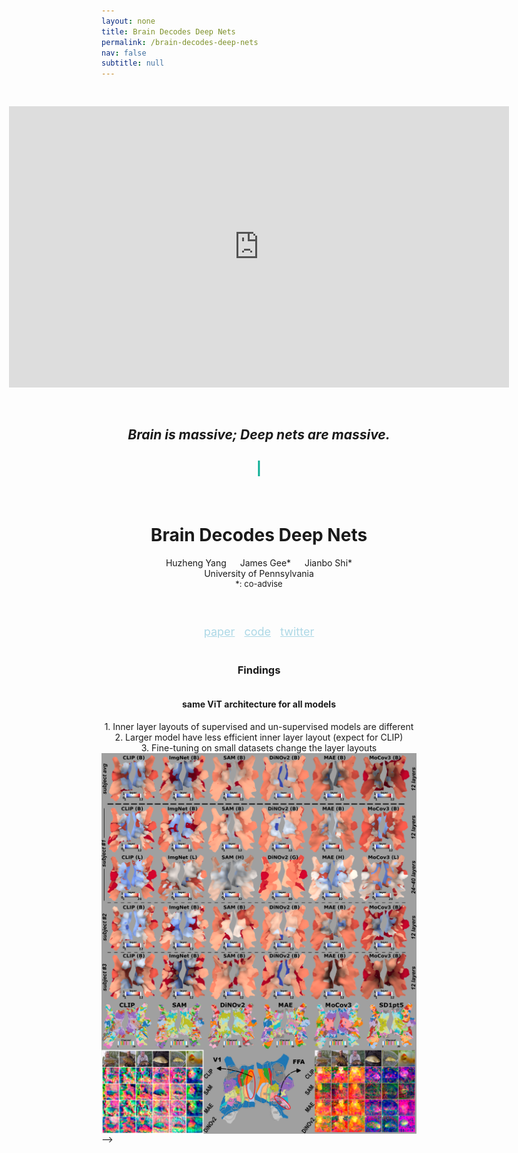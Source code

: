 ```yaml
---
layout: none
title: Brain Decodes Deep Nets
permalink: /brain-decodes-deep-nets
nav: false
subtitle: null
---
```

<link rel="stylesheet" href="{{ site.baseurl | prepend: site.url }}/custom.css">

<!-- <div style="display: flex; flex-direction: column; align-items: center; justify-content: center; height: 100vh; text-align: center;"> -->
<div style="display: flex; flex-direction: column; align-items: center; justify-content: center; text-align: center;">
  <!-- <div>
    <img src="assets/custom_images/slides_teaser.png" width="100%" style="margin-left:0%; margin-right:0%">
  </div> -->

<div style="margin-top:30px;">
<iframe width="800" height="450" src="https://www.youtube.com/embed/1ZITyYGNLz0" title="Brain Decodes Deep Nets" frameborder="0" allow="accelerometer; autoplay; clipboard-write; encrypted-media; gyroscope; picture-in-picture; web-share" allowfullscreen></iframe>
</div>

<!-- <div style="margin-top:100px;">
We developed a tool for visualizing and analyzing large pre-trained vision models by mapping them onto the brain, thus exposing their hidden inside. 
</div>
<div>
Highlights: We found remarkable differences for same architecture models trained with different objectives, and same objective but larger model sizes.
</div> -->

<div style="margin-top:30px;">
<h2> <em> Brain is massive; Deep nets are massive. </em> </h2>
<!-- <h3> <em> What can these two massive systems, tell about each other? </em> </h3> -->
<h2> <a style="color:#09AD94;"> <em> <span id="typing-text2"></span> </em>|</a></h2>
</div>

  <h1 style="margin-top: 60px;">Brain Decodes Deep Nets</h1>
  <div style="margin-top: 0px;">Huzheng Yang &emsp; James Gee* &emsp; Jianbo Shi*</div>
  <div> University of Pennsylvania </div>
  <div style="font-size: small"> *: co-advise </div>

  <div style="margin-top: 40px; font-size: large">
    <p style="display: inline-block;">
      <a href="https://arxiv.org/abs/2312.01280" style="text-decoration: underline; color: lightblue; margin-right: 10px;">paper</a>
      <a href="https://github.com/huzeyann/BrainDecodesDeepNets" style="text-decoration: underline; color: lightblue; margin-right: 10px;">code</a>
      <a href="https://twitter.com/HuzeYann/status/1731921097203790141?s=20" style="text-decoration: underline; color: lightblue;">twitter</a>
      <!-- <a href="https://www.youtube.com/TODO" style="text-decoration: underline; color: lightblue; margin-right: 10px;">video</a> -->
      <!-- <a href="https://penno365-my.sharepoint.com/:p:/g/personal/huze_upenn_edu/EcuvlCSxjSBDk719Q_Dxc7ABNUebclx8wIUKAg2VGKwNXQ?e=a0oMma" style="text-decoration: underline; color: lightblue; margin-right: 10px;">slides</a> -->
      <!-- <a href="https://twitter.com/HuzeYann/TODO" style="text-decoration: underline; color: lightblue;">discussion</a> -->
    </p>
  </div>

  <!-- <div style="margin-top:50px;">

  <h3> TL;DR </h3>
  <div> We visualize pre-trained vision models by mapping them onto the brain, thus exposing their hidden inside. Visualization is a by-product of brain encoding model: predict brain fMRI measurements in response to images. </div>

  <div><img width="800" align="middle" src="assets/custom_images/bddn_fig1.png" border="0"></div>
  <div>The intuitive understanding for our visualization is: each brain voxel do feature selection, "which network **layer/space/scale/channel** best predicts my brain response?".</div>


  <h3> Methods </h3>
  <h4>Brain encoding model over-simplified:</h4>
  <div>1. <em>input</em> image, extract features from pre-trained deep nets</div>
  <div>2. <em>feature selection</em> for each brain voxel (FactorTopy)</div>
  <div>3. divnear transformation on selected feature, <em>output</em> each brain voxel</div> 

  <!-- <div><img width="800" align="middle" src="assets/custom_images/learning.gif" border="0"></div>
  <div>The intuitive understanding for our visualization is: each brain voxel asks the question, "which network **layer/space/scale/channel** best predicts my brain response?".</div> -->

  <h3> Findings </h3>
  <h4>same ViT architecture for all models</h4>
  <div>1. Inner layer layouts of supervised and un-supervised models are different</div>
  <div>2. Larger model have less efficient inner layer layout (expect for CLIP)</div>
  <div>3. Fine-tuning on small datasets change the layer layouts</div>
  
  <div><img width="800" align="middle" src="assets/custom_images/layer_selectors.png" border="0"></div>

  <div><img width="800" align="middle" src="assets/custom_images/channel_big.png" border="0"></div>

  
  </div> -->

</div>

<script src="https://cdn.jsdelivr.net/npm/typed.js@2.0.11"></script>
<script src="{{ site.baseurl | prepend: site.url }}/typing2.js"></script>


<!-- 

**TL;DR**: We visualize pre-trained vision models by mapping them onto the brain, thus exposing their hidden inside. Visualization is a by-product of brain encoding model: predict brain fMRI measurements in response to images.

<div><img width="800" align="middle" src="assets/custom_images/bddn_fig1.png" border="0"></div>


### Methods
**Brain encoding model** over-simplified: 
1. *input* image, extract features from pre-trained deep nets
2. *feature selection* for each brain voxel (FactorTopy)
3. linear transformation on selected feature, *output* each brain voxel

The intuitive understanding for our visualization is: each brain voxel asks the question, "which network **layer/space/scale/channel** best predicts my brain response?". 

<div><img width="800" align="middle" src="assets/custom_images/learning.gif" border="0"></div>

### Results
Our analysis and visualization shows:
1. Inner layer layouts of supervised and un-supervised models are different.
2. Larger model have less efficient inner layer layout.
3. Fine-tuning on small datasets change the layer layouts.


<div><img width="800" align="middle" src="assets/custom_images/layer_selectors.png" border="0"></div>

<div><img width="800" align="middle" src="assets/custom_images/channel_big.png" border="0"></div>
 -->
